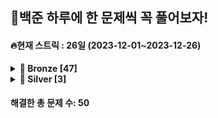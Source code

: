## 🎯백준 하루에 한 문제씩 꼭 풀어보자!
#### 🔥현재 스트릭 : 26일 (2023-12-01~2023-12-26)

<details>
<summary><b>🥉 Bronze [47]</b></summary>

| 문제 번호 | 문제 이름 |
| ---- | -------- |
| 1000 | [ A＋B](./%EB%B0%B1%EC%A4%80/Bronze/1000.%E2%80%85A%EF%BC%8BB) |
| 1001 | [ A－B](./%EB%B0%B1%EC%A4%80/Bronze/1001.%E2%80%85A%EF%BC%8DB) |
| 1008 | [ A／B](./%EB%B0%B1%EC%A4%80/Bronze/1008.%E2%80%85A%EF%BC%8FB) |
| 1152 | [ 단어의 개수](./%EB%B0%B1%EC%A4%80/Bronze/1152.%E2%80%85%EB%8B%A8%EC%96%B4%EC%9D%98%E2%80%85%EA%B0%9C%EC%88%98) |
| 1259 | [ 팰린드롬수](./%EB%B0%B1%EC%A4%80/Bronze/1259.%E2%80%85%ED%8C%B0%EB%A6%B0%EB%93%9C%EB%A1%AC%EC%88%98) |
| 1330 | [ 두 수 비교하기](./%EB%B0%B1%EC%A4%80/Bronze/1330.%E2%80%85%EB%91%90%E2%80%85%EC%88%98%E2%80%85%EB%B9%84%EA%B5%90%ED%95%98%EA%B8%B0) |
| 1546 | [ 평균](./%EB%B0%B1%EC%A4%80/Bronze/1546.%E2%80%85%ED%8F%89%EA%B7%A0) |
| 1978 | [ 소수 찾기](./%EB%B0%B1%EC%A4%80/Bronze/1978.%E2%80%85%EC%86%8C%EC%88%98%E2%80%85%EC%B0%BE%EA%B8%B0) |
| 2231 | [ 분해합](./%EB%B0%B1%EC%A4%80/Bronze/2231.%E2%80%85%EB%B6%84%ED%95%B4%ED%95%A9) |
| 2292 | [ 벌집](./%EB%B0%B1%EC%A4%80/Bronze/2292.%E2%80%85%EB%B2%8C%EC%A7%91) |
| 2420 | [ 사파리월드](./%EB%B0%B1%EC%A4%80/Bronze/2420.%E2%80%85%EC%82%AC%ED%8C%8C%EB%A6%AC%EC%9B%94%EB%93%9C) |
| 2438 | [ 별 찍기 － 1](./%EB%B0%B1%EC%A4%80/Bronze/2438.%E2%80%85%EB%B3%84%E2%80%85%EC%B0%8D%EA%B8%B0%E2%80%85%EF%BC%8D%E2%80%851) |
| 2475 | [ 검증수](./%EB%B0%B1%EC%A4%80/Bronze/2475.%E2%80%85%EA%B2%80%EC%A6%9D%EC%88%98) |
| 2557 | [ Hello World](./%EB%B0%B1%EC%A4%80/Bronze/2557.%E2%80%85Hello%E2%80%85World) |
| 2558 | [ A＋B － 2](./%EB%B0%B1%EC%A4%80/Bronze/2558.%E2%80%85A%EF%BC%8BB%E2%80%85%EF%BC%8D%E2%80%852) |
| 2562 | [ 최댓값](./%EB%B0%B1%EC%A4%80/Bronze/2562.%E2%80%85%EC%B5%9C%EB%8C%93%EA%B0%92) |
| 2609 | [ 최대공약수와 최소공배수](./%EB%B0%B1%EC%A4%80/Bronze/2609.%E2%80%85%EC%B5%9C%EB%8C%80%EA%B3%B5%EC%95%BD%EC%88%98%EC%99%80%E2%80%85%EC%B5%9C%EC%86%8C%EA%B3%B5%EB%B0%B0%EC%88%98) |
| 2675 | [ 문자열 반복](./%EB%B0%B1%EC%A4%80/Bronze/2675.%E2%80%85%EB%AC%B8%EC%9E%90%EC%97%B4%E2%80%85%EB%B0%98%EB%B3%B5) |
| 2738 | [ 행렬 덧셈](./%EB%B0%B1%EC%A4%80/Bronze/2738.%E2%80%85%ED%96%89%EB%A0%AC%E2%80%85%EB%8D%A7%EC%85%88) |
| 2739 | [ 구구단](./%EB%B0%B1%EC%A4%80/Bronze/2739.%E2%80%85%EA%B5%AC%EA%B5%AC%EB%8B%A8) |
| 2741 | [ N 찍기](./%EB%B0%B1%EC%A4%80/Bronze/2741.%E2%80%85N%E2%80%85%EC%B0%8D%EA%B8%B0) |
| 2744 | [ 대소문자 바꾸기](./%EB%B0%B1%EC%A4%80/Bronze/2744.%E2%80%85%EB%8C%80%EC%86%8C%EB%AC%B8%EC%9E%90%E2%80%85%EB%B0%94%EA%BE%B8%EA%B8%B0) |
| 2753 | [ 윤년](./%EB%B0%B1%EC%A4%80/Bronze/2753.%E2%80%85%EC%9C%A4%EB%85%84) |
| 2754 | [ 학점계산](./%EB%B0%B1%EC%A4%80/Bronze/2754.%E2%80%85%ED%95%99%EC%A0%90%EA%B3%84%EC%82%B0) |
| 4101 | [ 크냐？](./%EB%B0%B1%EC%A4%80/Bronze/4101.%E2%80%85%ED%81%AC%EB%83%90%EF%BC%9F) |
| 4153 | [ 직각삼각형](./%EB%B0%B1%EC%A4%80/Bronze/4153.%E2%80%85%EC%A7%81%EA%B0%81%EC%82%BC%EA%B0%81%ED%98%95) |
| 5337 | [ 웰컴](./%EB%B0%B1%EC%A4%80/Bronze/5337.%E2%80%85%EC%9B%B0%EC%BB%B4) |
| 5597 | [ 과제 안 내신 분．．？](./%EB%B0%B1%EC%A4%80/Bronze/5597.%E2%80%85%EA%B3%BC%EC%A0%9C%E2%80%85%EC%95%88%E2%80%85%EB%82%B4%EC%8B%A0%E2%80%85%EB%B6%84%EF%BC%8E%EF%BC%8E%EF%BC%9F) |
| 7287 | [ 등록](./%EB%B0%B1%EC%A4%80/Bronze/7287.%E2%80%85%EB%93%B1%EB%A1%9D) |
| 10171 | [ 고양이](./%EB%B0%B1%EC%A4%80/Bronze/10171.%E2%80%85%EA%B3%A0%EC%96%91%EC%9D%B4) |
| 10172 | [ 개](./%EB%B0%B1%EC%A4%80/Bronze/10172.%E2%80%85%EA%B0%9C) |
| 10699 | [ 오늘 날짜](./%EB%B0%B1%EC%A4%80/Bronze/10699.%E2%80%85%EC%98%A4%EB%8A%98%E2%80%85%EB%82%A0%EC%A7%9C) |
| 10818 | [ 최소， 최대](./%EB%B0%B1%EC%A4%80/Bronze/10818.%E2%80%85%EC%B5%9C%EC%86%8C%EF%BC%8C%E2%80%85%EC%B5%9C%EB%8C%80) |
| 10869 | [ 사칙연산](./%EB%B0%B1%EC%A4%80/Bronze/10869.%E2%80%85%EC%82%AC%EC%B9%99%EC%97%B0%EC%82%B0) |
| 10871 | [ X보다 작은 수](./%EB%B0%B1%EC%A4%80/Bronze/10871.%E2%80%85X%EB%B3%B4%EB%8B%A4%E2%80%85%EC%9E%91%EC%9D%80%E2%80%85%EC%88%98) |
| 10872 | [ 팩토리얼](./%EB%B0%B1%EC%A4%80/Bronze/10872.%E2%80%85%ED%8C%A9%ED%86%A0%EB%A6%AC%EC%96%BC) |
| 10950 | [ A＋B － 3](./%EB%B0%B1%EC%A4%80/Bronze/10950.%E2%80%85A%EF%BC%8BB%E2%80%85%EF%BC%8D%E2%80%853) |
| 10951 | [ A＋B － 4](./%EB%B0%B1%EC%A4%80/Bronze/10951.%E2%80%85A%EF%BC%8BB%E2%80%85%EF%BC%8D%E2%80%854) |
| 10952 | [ A＋B － 5](./%EB%B0%B1%EC%A4%80/Bronze/10952.%E2%80%85A%EF%BC%8BB%E2%80%85%EF%BC%8D%E2%80%855) |
| 10989 | [ 수 정렬하기 3](./%EB%B0%B1%EC%A4%80/Bronze/10989.%E2%80%85%EC%88%98%E2%80%85%EC%A0%95%EB%A0%AC%ED%95%98%EA%B8%B0%E2%80%853) |
| 10998 | [ A×B](./%EB%B0%B1%EC%A4%80/Bronze/10998.%E2%80%85A%C3%97B) |
| 11382 | [ 꼬마 정민](./%EB%B0%B1%EC%A4%80/Bronze/11382.%E2%80%85%EA%BC%AC%EB%A7%88%E2%80%85%EC%A0%95%EB%AF%BC) |
| 11654 | [ 아스키 코드](./%EB%B0%B1%EC%A4%80/Bronze/11654.%E2%80%85%EC%95%84%EC%8A%A4%ED%82%A4%E2%80%85%EC%BD%94%EB%93%9C) |
| 11718 | [ 그대로 출력하기](./%EB%B0%B1%EC%A4%80/Bronze/11718.%E2%80%85%EA%B7%B8%EB%8C%80%EB%A1%9C%E2%80%85%EC%B6%9C%EB%A0%A5%ED%95%98%EA%B8%B0) |
| 15964 | [ 이상한 기호](./%EB%B0%B1%EC%A4%80/Bronze/15964.%E2%80%85%EC%9D%B4%EC%83%81%ED%95%9C%E2%80%85%EA%B8%B0%ED%98%B8) |
| 25083 | [ 새싹](./%EB%B0%B1%EC%A4%80/Bronze/25083.%E2%80%85%EC%83%88%EC%8B%B9) |
| 27866 | [ 문자와 문자열](./%EB%B0%B1%EC%A4%80/Bronze/27866.%E2%80%85%EB%AC%B8%EC%9E%90%EC%99%80%E2%80%85%EB%AC%B8%EC%9E%90%EC%97%B4) |

</details>
<details>
<summary><b>🥈 Silver [3]</b></summary>

| 문제 번호 | 문제 이름 |
| ---- | -------- |
| 1181 | [ 단어 정렬](./%EB%B0%B1%EC%A4%80/Silver/1181.%E2%80%85%EB%8B%A8%EC%96%B4%E2%80%85%EC%A0%95%EB%A0%AC) |
| 1676 | [ 팩토리얼 0의 개수](./%EB%B0%B1%EC%A4%80/Silver/1676.%E2%80%85%ED%8C%A9%ED%86%A0%EB%A6%AC%EC%96%BC%E2%80%850%EC%9D%98%E2%80%85%EA%B0%9C%EC%88%98) |
| 18110 | [ solved．ac](./%EB%B0%B1%EC%A4%80/Silver/18110.%E2%80%85solved%EF%BC%8Eac) |

</details>
<h4>해결한 총 문제 수: 50

</h4>